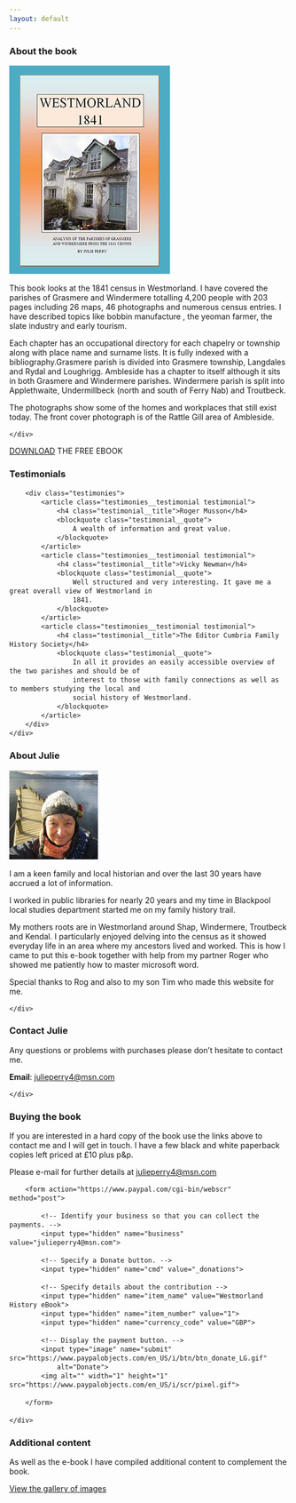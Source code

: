 ```yaml
---
layout: default
---
```


<section class="panel">
    <div class="wrap">
        <h3 class="panel__title panel__title--regular">About the book</h3>
        <img src="/assets/img/coverflier-290x375.jpg" class="panel__image" />
        <p style="text-align: left;">This book looks at the 1841 census in Westmorland. I have covered the
            parishes of Grasmere and Windermere totalling 4,200 people with 203 pages including 26 maps, 46
            photographs and numerous census entries. I have described topics like bobbin manufacture , the
            yeoman farmer, the slate industry and early tourism.</p>
        <p style="text-align: left;">Each chapter has an occupational directory for each chapelry or township
            along with place name and surname lists. It is fully indexed with a bibliography.Grasmere parish is
            divided into Grasmere township, Langdales and Rydal and Loughrigg. Ambleside has a chapter to
            itself although it sits in both Grasmere and Windermere parishes. Windermere parish is split into
            Applethwaite, Undermillbeck (north and south of Ferry Nab) and Troutbeck.</p>
        <p style="text-align: left;">The photographs show some of the homes and workplaces that still exist
            today. The front cover photograph is of the Rattle Gill area of Ambleside.</p>

    </div>

</section>
<section class="panel panel--upsell">
    <div class="wrap">
        <a href="/assets/pdf/westmorland-history-by-julie-perry.pdf">DOWNLOAD</a> THE FREE EBOOK
    </div>
</section>
<section class="panel">
    <div class="wrap">
        <h3 class="panel__title panel__title--regular">Testimonials</h3>

        <div class="testimonies">
            <article class="testimonies__testimonial testimonial">
                <h4 class="testimonial__title">Roger Musson</h4>
                <blockquote class="testimonial__quote">
                    A wealth of information and great value.
                </blockquote>
            </article>
            <article class="testimonies__testimonial testimonial">
                <h4 class="testimonial__title">Vicky Newman</h4>
                <blockquote class="testimonial__quote">
                    Well structured and very interesting. It gave me a great overall view of Westmorland in
                    1841.
                </blockquote>
            </article>
            <article class="testimonies__testimonial testimonial">
                <h4 class="testimonial__title">The Editor Cumbria Family History Society</h4>
                <blockquote class="testimonial__quote">
                    In all it provides an easily accessible overview of the two parishes and should be of
                    interest to those with family connections as well as to members studying the local and
                    social history of Westmorland.
                </blockquote>
            </article>
        </div>
    </div>

</section>
<section class="panel">
    <div class="wrap">
        <h3 class="panel__title panel__title--regular">About Julie</h3>
        <img src="/assets/img/julieperry.jpg" class="panel__image" />
        <p style="text-align: left;">I am a keen family and local historian and over the last 30 years have
            accrued a lot of information.</p>
        <p style="text-align: left;">I worked in public libraries for nearly 20 years and my time in Blackpool
            local studies department started me on my family history trail.</p>
        <p style="text-align: left;">My mothers roots are in Westmorland around Shap, Windermere, Troutbeck and
            Kendal. I particularly enjoyed delving into the census as it showed everyday life in an area where
            my ancestors lived and worked. This is how I came to put this e-book together with help from my
            partner Roger who showed me patiently how to master microsoft word.</p>
        <p style="text-align: left;">Special thanks to Rog and also to my son Tim who made this website for me.</p>

    </div>

</section>
<section class="panel">
    <div class="wrap">
        <h3 class="panel__title panel__title--regular">Contact Julie</h3>
        <p>Any questions or problems with purchases please don&#8217;t hesitate to contact me.</p>
        <p><strong>Email</strong>: <a href="mailto:julieperry4@msn.com">julieperry4@msn.com</a></p>

    </div>

</section>
<section class="panel">
    <div class="wrap">
        <h3 class="panel__title panel__title--regular">Buying the book</h3>
        <p>If you are interested in a hard copy of the book use the links above to contact me and I will get in
            touch. I have a few black and white paperback copies left priced at £10 plus p&amp;p.</p>
        <p> Please e-mail for further details at <a href="mailto:julieperry4@msn.com">julieperry4@msn.com</a></p>

        <form action="https://www.paypal.com/cgi-bin/webscr" method="post">

            <!-- Identify your business so that you can collect the payments. -->
            <input type="hidden" name="business" value="julieperry4@msn.com">

            <!-- Specify a Donate button. -->
            <input type="hidden" name="cmd" value="_donations">

            <!-- Specify details about the contribution -->
            <input type="hidden" name="item_name" value="Westmorland History eBook">
            <input type="hidden" name="item_number" value="1">
            <input type="hidden" name="currency_code" value="GBP">

            <!-- Display the payment button. -->
            <input type="image" name="submit" src="https://www.paypalobjects.com/en_US/i/btn/btn_donate_LG.gif"
                alt="Donate">
            <img alt="" width="1" height="1" src="https://www.paypalobjects.com/en_US/i/scr/pixel.gif">

        </form>

    </div>

</section>
<section class="panel">
    <div class="wrap">
        <h3 class="panel__title panel__title--regular">Additional content</h3>
        <p>As well as the e-book I have compiled additional content to complement the book.</p>
        <p><a href="/gallery/">View the gallery of images</a></p>
    </div>
</section>
